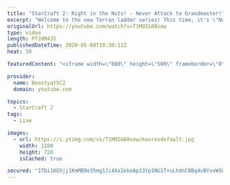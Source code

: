 ```yaml
---
title: "StarCraft 2: Right in the Nuts! - Never Attack to Grandmaster!"
excerpt: "Welcome to the new Terran ladder series! This time, it's \"Never Attack to Grandmaster!\" In this challenge, I play as Terran on the EU ladder, and in every game I'm not allowed to attack with any units except for using Ghosts. I'm allowed to make any army units for defending, as long as I don't attack"
originalUrl: https://youtube.com/watch?v=T1MOIG88sow
type: video
length: PT39M43S
publishedDateTime: 2020-05-08T10:30:12Z
heat: 50

featuredContent: "<iframe width=\"800\" height=\"500\" frameborder=\"0\" src=\"https://www.youtube.com/embed/T1MOIG88sow\" allow=\"accelerometer; autoplay; encrypted-media; gyroscope; picture-in-picture\" allowfullscreen></iframe>"

provider:
  name: BeastyqtSC2
  domain: youtube.com

topics:
  - StarCraft 2
tags:
  - Live

images:
  - url: https://i.ytimg.com/vi/T1MOIG88sow/maxresdefault.jpg
    width: 1280
    height: 720
    isCached: true

secured: "1Tbi1KG5jj1KmMB9e35mg1Ji4Xx2ekeApJ3Yp1NU1T+uLhdnC8Bq4vBYxvWSOq7QHCkC2BaGtmR16Gp1CFRpLbqO2qPuDocJvtHQslJkAa9TKU0Oael18geROgLl9jjFuYvrYIGoWyTT9oJ4pK4Uxmv8mqJyCHqkqPQCgG4NaQukGalzUUsYogEewMR23axT+Q5BEnmsecBhRWuqQXSUoS/NLuwJI5v6BDiJG6MI4SDn99T5qCvMXUobDuLVvrE0O2UlPbP1y5o136x3ZkTwMSWhP3Evj5c/Qr0OzPHdE+3EubUAfMa0Yu2fyqRauREqGzZ+u6PLzm2JZPph7OoM6CcxLdydwOnuI+va1NavPYZ+BtSr0/9G2N26VmZPFgRgb1+Cbzp5DyRJ1KpyQ7mj9kDUbaq66BBgSY3XNpWUk0k=;LUMIWq6l6Y4U0M6UWzPlww=="
---
```


